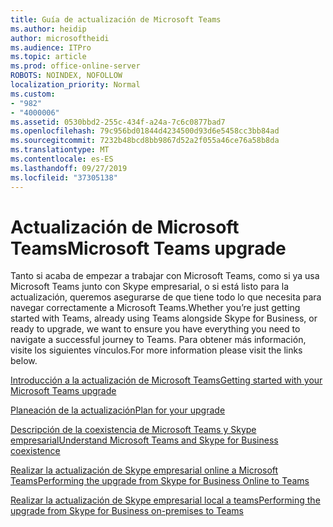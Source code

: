 ```yaml
---
title: Guía de actualización de Microsoft Teams
ms.author: heidip
author: microsoftheidi
ms.audience: ITPro
ms.topic: article
ms.prod: office-online-server
ROBOTS: NOINDEX, NOFOLLOW
localization_priority: Normal
ms.custom:
- "982"
- "4000006"
ms.assetid: 0530bbd2-255c-434f-a24a-7c6c0877bad7
ms.openlocfilehash: 79c956bd01844d4234500d93d6e5458cc3bb84ad
ms.sourcegitcommit: 7232b48bcd8bb9867d52a2f055a46ce76a58b8da
ms.translationtype: MT
ms.contentlocale: es-ES
ms.lasthandoff: 09/27/2019
ms.locfileid: "37305138"
---
```

# <a name="microsoft-teams-upgrade"></a><span data-ttu-id="bb695-102">Actualización de Microsoft Teams</span><span class="sxs-lookup"><span data-stu-id="bb695-102">Microsoft Teams upgrade</span></span>

<span data-ttu-id="bb695-103">Tanto si acaba de empezar a trabajar con Microsoft Teams, como si ya usa Microsoft Teams junto con Skype empresarial, o si está listo para la actualización, queremos asegurarse de que tiene todo lo que necesita para navegar correctamente a Microsoft Teams.</span><span class="sxs-lookup"><span data-stu-id="bb695-103">Whether you’re just getting started with Teams, already using Teams alongside Skype for Business, or ready to upgrade, we want to ensure you have everything you need to navigate a successful journey to Teams.</span></span> <span data-ttu-id="bb695-104">Para obtener más información, visite los siguientes vínculos.</span><span class="sxs-lookup"><span data-stu-id="bb695-104">For more information please visit the links below.</span></span>

[<span data-ttu-id="bb695-105">Introducción a la actualización de Microsoft Teams</span><span class="sxs-lookup"><span data-stu-id="bb695-105">Getting started with your Microsoft Teams upgrade</span></span>](https://docs.microsoft.com/MicrosoftTeams/upgrade-start-here)

[<span data-ttu-id="bb695-106">Planeación de la actualización</span><span class="sxs-lookup"><span data-stu-id="bb695-106">Plan for your upgrade</span></span>](https://docs.microsoft.com/MicrosoftTeams/upgrade-plan-journey)

[<span data-ttu-id="bb695-107">Descripción de la coexistencia de Microsoft Teams y Skype empresarial</span><span class="sxs-lookup"><span data-stu-id="bb695-107">Understand Microsoft Teams and Skype for Business coexistence</span></span>](https://docs.microsoft.com/MicrosoftTeams/teams-and-skypeforbusiness-coexistence-and-interoperability)

[<span data-ttu-id="bb695-108">Realizar la actualización de Skype empresarial online a Microsoft Teams</span><span class="sxs-lookup"><span data-stu-id="bb695-108">Performing the upgrade from Skype for Business Online to Teams</span></span>](https://docs.microsoft.com/MicrosoftTeams/upgrade-to-teams-execute-skypeforbusinessonline)

[<span data-ttu-id="bb695-109">Realizar la actualización de Skype empresarial local a teams</span><span class="sxs-lookup"><span data-stu-id="bb695-109">Performing the upgrade from Skype for Business on-premises to Teams</span></span>](https://docs.microsoft.com/MicrosoftTeams/upgrade-to-teams-execute-skypeforbusinesshybridonprem)
 